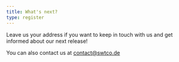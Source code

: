 ```yaml
---
title: What's next?
type: register
---
```


Leave us your address if you want to keep in touch with us and get informed about our next release!

You can also contact us at contact@swtco.de